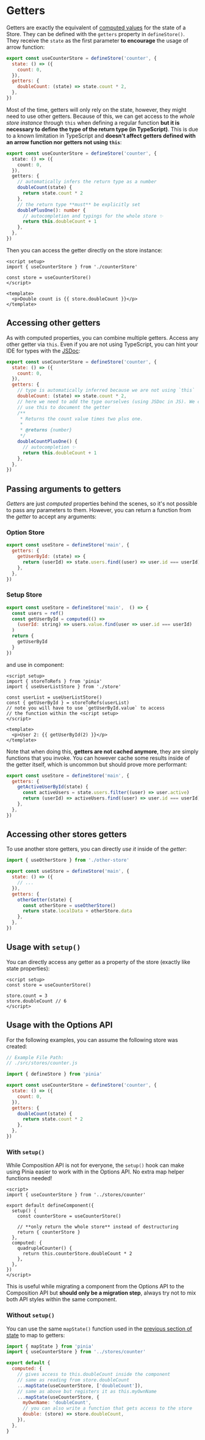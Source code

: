 # Getters

<VueSchoolLink
  href="https://vueschool.io/lessons/getters-in-pinia"
  title="Learn all about getters in Pinia"
/>

Getters are exactly the equivalent of [computed values](https://vuejs.org/guide/essentials/computed.html) for the state of a Store. They can be defined with the `getters` property in `defineStore()`. They receive the `state` as the first parameter **to encourage** the usage of arrow function:

```js
export const useCounterStore = defineStore('counter', {
  state: () => ({
    count: 0,
  }),
  getters: {
    doubleCount: (state) => state.count * 2,
  },
})
```

Most of the time, getters will only rely on the state, however, they might need to use other getters. Because of this, we can get access to the _whole store instance_ through `this` when defining a regular function **but it is necessary to define the type of the return type (in TypeScript)**. This is due to a known limitation in TypeScript and **doesn't affect getters defined with an arrow function nor getters not using `this`**:

```ts
export const useCounterStore = defineStore('counter', {
  state: () => ({
    count: 0,
  }),
  getters: {
    // automatically infers the return type as a number
    doubleCount(state) {
      return state.count * 2
    },
    // the return type **must** be explicitly set
    doublePlusOne(): number {
      // autocompletion and typings for the whole store ✨
      return this.doubleCount + 1
    },
  },
})
```

Then you can access the getter directly on the store instance:

```vue
<script setup>
import { useCounterStore } from './counterStore'

const store = useCounterStore()
</script>

<template>
  <p>Double count is {{ store.doubleCount }}</p>
</template>
```

## Accessing other getters

As with computed properties, you can combine multiple getters. Access any other getter via `this`. Even if you are not using TypeScript, you can hint your IDE for types with the [JSDoc](https://jsdoc.app/tags-returns.html):

```js
export const useCounterStore = defineStore('counter', {
  state: () => ({
    count: 0,
  }),
  getters: {
    // type is automatically inferred because we are not using `this`
    doubleCount: (state) => state.count * 2,
    // here we need to add the type ourselves (using JSDoc in JS). We can also
    // use this to document the getter
    /**
     * Returns the count value times two plus one.
     *
     * @returns {number}
     */
    doubleCountPlusOne() {
      // autocompletion ✨
      return this.doubleCount + 1
    },
  },
})
```

## Passing arguments to getters

_Getters_ are just _computed_ properties behind the scenes, so it's not possible to pass any parameters to them. However, you can return a function from the _getter_ to accept any arguments:

### Option Store

```js
export const useStore = defineStore('main', {
  getters: {
    getUserById: (state) => {
      return (userId) => state.users.find((user) => user.id === userId)
    },
  },
})
```

### Setup Store

```js
export const useStore = defineStore('main',  () => {
  const users = ref()
  const getUserById = computed(() => 
    (userId: string) => users.value.find(user => user.id === userId)
  )
  return {
    getUserById
  }
})
```

and use in component:

```vue
<script setup>
import { storeToRefs } from 'pinia'
import { useUserListStore } from './store'

const userList = useUserListStore()
const { getUserById } = storeToRefs(userList)
// note you will have to use `getUserById.value` to access
// the function within the <script setup>
</script>

<template>
  <p>User 2: {{ getUserById(2) }}</p>
</template>
```

Note that when doing this, **getters are not cached anymore**, they are simply functions that you invoke. You can however cache some results inside of the getter itself, which is uncommon but should prove more performant:

```js
export const useStore = defineStore('main', {
  getters: {
    getActiveUserById(state) {
      const activeUsers = state.users.filter((user) => user.active)
      return (userId) => activeUsers.find((user) => user.id === userId)
    },
  },
})
```

## Accessing other stores getters

To use another store getters, you can directly _use it_ inside of the _getter_:

```js
import { useOtherStore } from './other-store'

export const useStore = defineStore('main', {
  state: () => ({
    // ...
  }),
  getters: {
    otherGetter(state) {
      const otherStore = useOtherStore()
      return state.localData + otherStore.data
    },
  },
})
```

## Usage with `setup()`

You can directly access any getter as a property of the store (exactly like state properties):

```vue
<script setup>
const store = useCounterStore()

store.count = 3
store.doubleCount // 6
</script>
```

## Usage with the Options API

<VueSchoolLink
  href="https://vueschool.io/lessons/access-pinia-getters-in-the-options-api"
  title="Access Pinia Getters via the Options API"
/>

For the following examples, you can assume the following store was created:

```js
// Example File Path:
// ./src/stores/counter.js

import { defineStore } from 'pinia'

export const useCounterStore = defineStore('counter', {
  state: () => ({
    count: 0,
  }),
  getters: {
    doubleCount(state) {
      return state.count * 2
    },
  },
})
```

### With `setup()`

While Composition API is not for everyone, the `setup()` hook can make using Pinia easier to work with in the Options API. No extra map helper functions needed!

```vue
<script>
import { useCounterStore } from '../stores/counter'

export default defineComponent({
  setup() {
    const counterStore = useCounterStore()

    // **only return the whole store** instead of destructuring
    return { counterStore }
  },
  computed: {
    quadrupleCounter() {
      return this.counterStore.doubleCount * 2
    },
  },
})
</script>
```

This is useful while migrating a component from the Options API to the Composition API but **should only be a migration step**, always try not to mix both API styles within the same component.

### Without `setup()`

You can use the same `mapState()` function used in the [previous section of state](./state.md#options-api) to map to getters:

```js
import { mapState } from 'pinia'
import { useCounterStore } from '../stores/counter'

export default {
  computed: {
    // gives access to this.doubleCount inside the component
    // same as reading from store.doubleCount
    ...mapState(useCounterStore, ['doubleCount']),
    // same as above but registers it as this.myOwnName
    ...mapState(useCounterStore, {
      myOwnName: 'doubleCount',
      // you can also write a function that gets access to the store
      double: (store) => store.doubleCount,
    }),
  },
}
```
